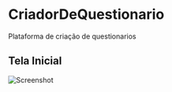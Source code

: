 # CriadorDeQuestionario
Plataforma de criação de questionarios

## Tela Inicial
![Screenshot](https://user-images.githubusercontent.com/36571620/53813076-8c3dee00-3f3b-11e9-8aaf-d8b972343d01.jpg)
